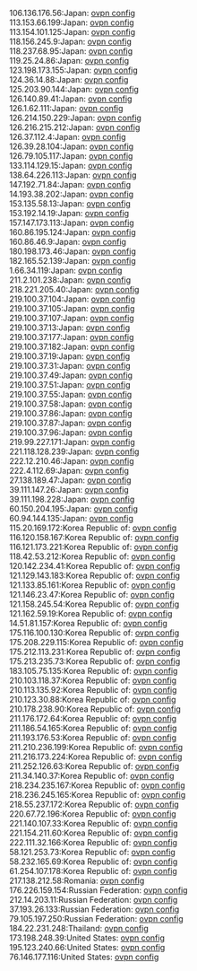 106.136.176.56:Japan: [ovpn config](vpn/106_136_176_56.ovpn)  
113.153.66.199:Japan: [ovpn config](vpn/113_153_66_199.ovpn)  
113.154.101.125:Japan: [ovpn config](vpn/113_154_101_125.ovpn)  
118.156.245.9:Japan: [ovpn config](vpn/118_156_245_9.ovpn)  
118.237.68.95:Japan: [ovpn config](vpn/118_237_68_95.ovpn)  
119.25.24.86:Japan: [ovpn config](vpn/119_25_24_86.ovpn)  
123.198.173.155:Japan: [ovpn config](vpn/123_198_173_155.ovpn)  
124.36.14.88:Japan: [ovpn config](vpn/124_36_14_88.ovpn)  
125.203.90.144:Japan: [ovpn config](vpn/125_203_90_144.ovpn)  
126.140.89.41:Japan: [ovpn config](vpn/126_140_89_41.ovpn)  
126.1.62.111:Japan: [ovpn config](vpn/126_1_62_111.ovpn)  
126.214.150.229:Japan: [ovpn config](vpn/126_214_150_229.ovpn)  
126.216.215.212:Japan: [ovpn config](vpn/126_216_215_212.ovpn)  
126.37.112.4:Japan: [ovpn config](vpn/126_37_112_4.ovpn)  
126.39.28.104:Japan: [ovpn config](vpn/126_39_28_104.ovpn)  
126.79.105.117:Japan: [ovpn config](vpn/126_79_105_117.ovpn)  
133.114.129.15:Japan: [ovpn config](vpn/133_114_129_15.ovpn)  
138.64.226.113:Japan: [ovpn config](vpn/138_64_226_113.ovpn)  
147.192.71.84:Japan: [ovpn config](vpn/147_192_71_84.ovpn)  
14.193.38.202:Japan: [ovpn config](vpn/14_193_38_202.ovpn)  
153.135.58.13:Japan: [ovpn config](vpn/153_135_58_13.ovpn)  
153.192.14.19:Japan: [ovpn config](vpn/153_192_14_19.ovpn)  
157.147.173.113:Japan: [ovpn config](vpn/157_147_173_113.ovpn)  
160.86.195.124:Japan: [ovpn config](vpn/160_86_195_124.ovpn)  
160.86.46.9:Japan: [ovpn config](vpn/160_86_46_9.ovpn)  
180.198.173.46:Japan: [ovpn config](vpn/180_198_173_46.ovpn)  
182.165.52.139:Japan: [ovpn config](vpn/182_165_52_139.ovpn)  
1.66.34.119:Japan: [ovpn config](vpn/1_66_34_119.ovpn)  
211.2.101.238:Japan: [ovpn config](vpn/211_2_101_238.ovpn)  
218.221.205.40:Japan: [ovpn config](vpn/218_221_205_40.ovpn)  
219.100.37.104:Japan: [ovpn config](vpn/219_100_37_104.ovpn)  
219.100.37.105:Japan: [ovpn config](vpn/219_100_37_105.ovpn)  
219.100.37.107:Japan: [ovpn config](vpn/219_100_37_107.ovpn)  
219.100.37.13:Japan: [ovpn config](vpn/219_100_37_13.ovpn)  
219.100.37.177:Japan: [ovpn config](vpn/219_100_37_177.ovpn)  
219.100.37.182:Japan: [ovpn config](vpn/219_100_37_182.ovpn)  
219.100.37.19:Japan: [ovpn config](vpn/219_100_37_19.ovpn)  
219.100.37.31:Japan: [ovpn config](vpn/219_100_37_31.ovpn)  
219.100.37.49:Japan: [ovpn config](vpn/219_100_37_49.ovpn)  
219.100.37.51:Japan: [ovpn config](vpn/219_100_37_51.ovpn)  
219.100.37.55:Japan: [ovpn config](vpn/219_100_37_55.ovpn)  
219.100.37.58:Japan: [ovpn config](vpn/219_100_37_58.ovpn)  
219.100.37.86:Japan: [ovpn config](vpn/219_100_37_86.ovpn)  
219.100.37.87:Japan: [ovpn config](vpn/219_100_37_87.ovpn)  
219.100.37.96:Japan: [ovpn config](vpn/219_100_37_96.ovpn)  
219.99.227.171:Japan: [ovpn config](vpn/219_99_227_171.ovpn)  
221.118.128.239:Japan: [ovpn config](vpn/221_118_128_239.ovpn)  
222.12.210.46:Japan: [ovpn config](vpn/222_12_210_46.ovpn)  
222.4.112.69:Japan: [ovpn config](vpn/222_4_112_69.ovpn)  
27.138.189.47:Japan: [ovpn config](vpn/27_138_189_47.ovpn)  
39.111.147.26:Japan: [ovpn config](vpn/39_111_147_26.ovpn)  
39.111.198.228:Japan: [ovpn config](vpn/39_111_198_228.ovpn)  
60.150.204.195:Japan: [ovpn config](vpn/60_150_204_195.ovpn)  
60.94.144.135:Japan: [ovpn config](vpn/60_94_144_135.ovpn)  
115.20.169.172:Korea Republic of: [ovpn config](vpn/115_20_169_172.ovpn)  
116.120.158.167:Korea Republic of: [ovpn config](vpn/116_120_158_167.ovpn)  
116.121.173.221:Korea Republic of: [ovpn config](vpn/116_121_173_221.ovpn)  
118.42.53.212:Korea Republic of: [ovpn config](vpn/118_42_53_212.ovpn)  
120.142.234.41:Korea Republic of: [ovpn config](vpn/120_142_234_41.ovpn)  
121.129.143.183:Korea Republic of: [ovpn config](vpn/121_129_143_183.ovpn)  
121.133.85.161:Korea Republic of: [ovpn config](vpn/121_133_85_161.ovpn)  
121.146.23.47:Korea Republic of: [ovpn config](vpn/121_146_23_47.ovpn)  
121.158.245.54:Korea Republic of: [ovpn config](vpn/121_158_245_54.ovpn)  
121.162.59.19:Korea Republic of: [ovpn config](vpn/121_162_59_19.ovpn)  
14.51.81.157:Korea Republic of: [ovpn config](vpn/14_51_81_157.ovpn)  
175.116.100.130:Korea Republic of: [ovpn config](vpn/175_116_100_130.ovpn)  
175.208.229.115:Korea Republic of: [ovpn config](vpn/175_208_229_115.ovpn)  
175.212.113.231:Korea Republic of: [ovpn config](vpn/175_212_113_231.ovpn)  
175.213.235.73:Korea Republic of: [ovpn config](vpn/175_213_235_73.ovpn)  
183.105.75.135:Korea Republic of: [ovpn config](vpn/183_105_75_135.ovpn)  
210.103.118.37:Korea Republic of: [ovpn config](vpn/210_103_118_37.ovpn)  
210.113.135.92:Korea Republic of: [ovpn config](vpn/210_113_135_92.ovpn)  
210.123.30.88:Korea Republic of: [ovpn config](vpn/210_123_30_88.ovpn)  
210.178.238.90:Korea Republic of: [ovpn config](vpn/210_178_238_90.ovpn)  
211.176.172.64:Korea Republic of: [ovpn config](vpn/211_176_172_64.ovpn)  
211.186.54.165:Korea Republic of: [ovpn config](vpn/211_186_54_165.ovpn)  
211.193.176.53:Korea Republic of: [ovpn config](vpn/211_193_176_53.ovpn)  
211.210.236.199:Korea Republic of: [ovpn config](vpn/211_210_236_199.ovpn)  
211.216.173.224:Korea Republic of: [ovpn config](vpn/211_216_173_224.ovpn)  
211.252.126.63:Korea Republic of: [ovpn config](vpn/211_252_126_63.ovpn)  
211.34.140.37:Korea Republic of: [ovpn config](vpn/211_34_140_37.ovpn)  
218.234.235.167:Korea Republic of: [ovpn config](vpn/218_234_235_167.ovpn)  
218.236.245.165:Korea Republic of: [ovpn config](vpn/218_236_245_165.ovpn)  
218.55.237.172:Korea Republic of: [ovpn config](vpn/218_55_237_172.ovpn)  
220.67.72.196:Korea Republic of: [ovpn config](vpn/220_67_72_196.ovpn)  
221.140.107.33:Korea Republic of: [ovpn config](vpn/221_140_107_33.ovpn)  
221.154.211.60:Korea Republic of: [ovpn config](vpn/221_154_211_60.ovpn)  
222.111.32.166:Korea Republic of: [ovpn config](vpn/222_111_32_166.ovpn)  
58.121.253.73:Korea Republic of: [ovpn config](vpn/58_121_253_73.ovpn)  
58.232.165.69:Korea Republic of: [ovpn config](vpn/58_232_165_69.ovpn)  
61.254.107.178:Korea Republic of: [ovpn config](vpn/61_254_107_178.ovpn)  
217.138.212.58:Romania: [ovpn config](vpn/217_138_212_58.ovpn)  
176.226.159.154:Russian Federation: [ovpn config](vpn/176_226_159_154.ovpn)  
212.14.203.11:Russian Federation: [ovpn config](vpn/212_14_203_11.ovpn)  
37.193.26.133:Russian Federation: [ovpn config](vpn/37_193_26_133.ovpn)  
79.105.197.250:Russian Federation: [ovpn config](vpn/79_105_197_250.ovpn)  
184.22.231.248:Thailand: [ovpn config](vpn/184_22_231_248.ovpn)  
173.198.248.39:United States: [ovpn config](vpn/173_198_248_39.ovpn)  
195.123.240.66:United States: [ovpn config](vpn/195_123_240_66.ovpn)  
76.146.177.116:United States: [ovpn config](vpn/76_146_177_116.ovpn)  
